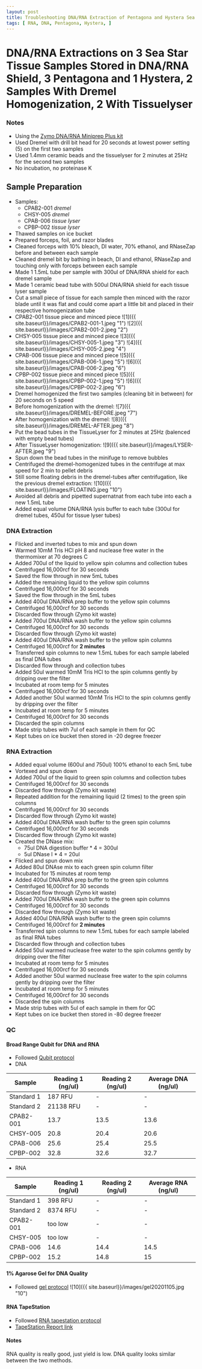 ```yaml
---
layout: post
title: Troubleshooting DNA/RNA Extraction of Pentagona and Hystera Sea Stars 5
tags: [ RNA, DNA, Pentagona, Hystera, ]
---
```


# DNA/RNA Extractions on 3 Sea Star Tissue Samples Stored in DNA/RNA Shield, 3 Pentagona and 1 Hystera, 2 Samples With Dremel Homogenization, 2 With Tissuelyser


### Notes

- Using the [Zymo DNA/RNA Miniprep Plus kit](https://www.zymoresearch.com/collections/quick-dna-rna-kits/products/quick-dna-rna-miniprep-plus-kit)
- Used Dremel with drill bit head for 20 seconds at lowest power setting (5) on the first two samples
- Used 1.4mm ceramic beads and the tissuelyser for 2 minutes at 25Hz for the second two samples
- No incubation, no proteinase K

## Sample Preparation

- Samples:
  - CPAB2-001 _dremel_
  - CHSY-005 _dremel_
  - CPAB-006 _tissue lyser_
  - CPBP-002 _tissue lyser_
- Thawed samples on ice bucket
- Prepared forceps, foil, and razor blades
- Cleaned forceps with 10% bleach, DI water, 70% ethanol, and RNaseZap before and between each sample
- Cleaned dremel bit by bathing in beach, DI and ethanol, RNaseZap and touching only with forceps between each sample
- Made 1 1.5mL tube per sample with 300ul of DNA/RNA shield for each dremel sample
- Made 1 ceramic bead tube with 500ul DNA/RNA shield for each tissue lyser sample
- Cut a small piece of tissue for each sample then minced with the razor blade until it was flat and could come apart a little bit and placed in their respective homogenization tube
- CPAB2-001 tissue piece and minced piece
![1]({{ site.baseurl}}/images/CPAB2-001-1.jpeg "1")
![2]({{ site.baseurl}}/images/CPAB2-001-2.jpeg "2")
- CHSY-005 tissue piece and minced piece
![3]({{ site.baseurl}}/images/CHSY-005-1.jpeg "3")
![4]({{ site.baseurl}}/images/CHSY-005-2.jpeg "4")
- CPAB-006 tissue piece and minced piece
![5]({{ site.baseurl}}/images/CPAB-006-1.jpeg "5")
![6]({{ site.baseurl}}/images/CPAB-006-2.jpeg "6")
- CPBP-002 tissue piece and minced piece
![5]({{ site.baseurl}}/images/CPBP-002-1.jpeg "5")
![6]({{ site.baseurl}}/images/CPBP-002-2.jpeg "6")
- Dremel homogenized the first two samples (cleaning bit in between) for 20 seconds on 5 speed
- Before homogenization with the dremel:
![7]({{ site.baseurl}}/images/DREMEL-BEFORE.jpeg "7")
- After homogenization with the dremel:
![8]({{ site.baseurl}}/images/DREMEL-AFTER.jpeg "8")
- Put the bead tubes in the TissueLyser for 2 minutes at 25Hz (balenced with empty bead tubes)
- After TissueLyser homogenization:
![9]({{ site.baseurl}}/images/LYSER-AFTER.jpeg "9")
- Spun down the bead tubes in the minifuge to remove bubbles
- Centrifuged the dremel-homogenized tubes in the centrifuge at max speed for 2 min to pellet debris
- Still some floating debris in the dremel-tubes after centrifugation, like the previous dremel extraction:
![10]({{ site.baseurl}}/images/FLOATING.jpeg "10")
- Avoided all debris and pipetted supernatnat from each tube into each a new 1.5mL tube
- Added equal volume DNA/RNA lysis buffer to each tube (300ul for dremel tubes, 450ul for tissue lyser tubes)

### DNA Extraction

- Flicked and inverted tubes to mix and spun down
- Warmed 10mM Tris HCl pH 8 and nuclease free water in the thermomixer at 70 degrees C
- Added 700ul of the liquid to yellow spin columns and collection tubes
- Centrifuged 16,000rcf for 30 seconds
- Saved the flow through in new 5mL tubes
- Added the remaining liquid to the yellow spin columns
- Centrifuged 16,000rcf for 30 seconds
- Saved the flow through in the 5mL tubes
- Added 400ul DNA/RNA prep buffer to the yellow spin columns
- Centrifuged 16,000rcf for 30 seconds
- Discarded flow through (Zymo kit waste)
- Added 700ul DNA/RNA wash buffer to the yellow spin columns
- Centrifuged 16,000rcf for 30 seconds
- Discarded flow through (Zymo kit waste)
- Added 400ul DNA/RNA wash buffer to the yellow spin columns
- Centrifuged 16,000rcf for **2 minutes**
- Transferred spin columns to new 1.5mL tubes for each sample labeled as final DNA tubes
- Discarded flow through and collection tubes
- Added 50ul warmed 10mM Tris HCl to the spin columns gently by dripping over the filter
- Incubated at room temp for 5 minutes
- Centrifuged 16,000rcf for 30 seconds
- Added another 50ul warmed 10mM Tris HCl to the spin columns gently by dripping over the filter
- Incubated at room temp for 5 minutes
- Centrifuged 16,000rcf for 30 seconds
- Discarded the spin columns
- Made strip tubes with 7ul of each sample in them for QC
- Kept tubes on ice bucket then stored in -20 degree freezer

### RNA Extraction

- Added equal volume (600ul and 750ul) 100% ethanol to each 5mL tube
- Vortexed and spun down
- Added 700ul of the liquid to green spin columns and collection tubes
- Centrifuged 16,000rcf for 30 seconds
- Discarded flow through (Zymo kit waste)
- Repeated addition for the remaining liquid (2 times) to the green spin columns
- Centrifuged 16,000rcf for 30 seconds
- Discarded flow through (Zymo kit waste)
-  Added 400ul DNA/RNA wash buffer to the green spin columns
- Centrifuged 16,000rcf for 30 seconds
- Discarded flow through (Zymo kit waste)
- Created the DNase mix:
  - 75ul DNA digestion buffer * 4 = 300ul
  - 5ul DNase I * 4 = 20ul
- Flicked and spun down mix
- Added 80ul DNAse mix to each green spin column filter
- Incubated for 15 minutes at room temp
- Added 400ul DNA/RNA prep buffer to the green spin columns
- Centrifuged 16,000rcf for 30 seconds
- Discarded flow through (Zymo kit waste)
- Added 700ul DNA/RNA wash buffer to the green spin columns
- Centrifuged 16,000rcf for 30 seconds
- Discarded flow through (Zymo kit waste)
- Added 400ul DNA/RNA wash buffer to the green spin columns
- Centrifuged 16,000rcf for **2 minutes**
- Transferred spin columns to new 1.5mL tubes for each sample labeled as final RNA tubes
- Discarded flow through and collection tubes
- Added 50ul warmed nuclease free water to the spin columns gently by dripping over the filter
- Incubated at room temp for 5 minutes
- Centrifuged 16,000rcf for 30 seconds
- Added another 50ul warmed nuclease free water to the spin columns gently by dripping over the filter
- Incubated at room temp for 5 minutes
- Centrifuged 16,000rcf for 30 seconds
- Discarded the spin columns
- Made strip tubes with 5ul of each sample in them for QC
- Kept tubes on ice bucket then stored in -80 degree freezer

### QC

#### Broad Range Qubit for DNA and RNA

- Followed [Qubit protocol](https://github.com/meschedl/PPP-Lab-Resources/blob/master/Protocols/Qubit-Assay-Protocol.md)
- DNA

|Sample|Reading 1 (ng/ul)|Reading 2 (ng/ul)|Average DNA (ng/ul)|
|---|---|---|---|
|Standard 1|187 RFU|-|-|
|Standard 2|21138 RFU|-|-|
|CPAB2-001|13.7|13.5|13.6|
|CHSY-005|20.8|20.4|20.6|
|CPAB-006|25.6|25.4|25.5|
|CPBP-002|32.8|32.6|32.7|

- RNA

|Sample|Reading 1 (ng/ul)|Reading 2 (ng/ul)|Average RNA (ng/ul)|
|---|---|---|---|
|Standard 1|398 RFU|-|-|
|Standard 2|8374 RFU|-|-|
|CPAB2-001|too low|-|-|
|CHSY-005|too low|-|-|
|CPAB-006|14.6|14.4|14.5|
|CPBP-002|15.2|14.8|15|

#### 1% Agarose Gel for DNA Quality

- Followed [gel protocol](https://github.com/meschedl/PPP-Lab-Resources/blob/master/Protocols/Agrose-Gel-Protocol.md)
![10]({{ site.baseurl}}/images/gel20201105.jpg "10")

#### RNA TapeStation

- Followed [RNA tapestation protocol](https://meschedl.github.io/MESPutnam_Open_Lab_Notebook/RNA-TapeStation-Protocol/)
- [TapeStation Report link](https://github.com/meschedl/MES_Puritz_Lab_Notebook/blob/master/tapetstations/2020-11-05%20-%2013.57.43.pdf)

#### Notes

RNA quality is really good, just yield is low. DNA quality looks similar between the two methods.
